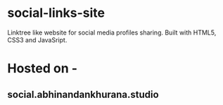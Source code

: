 # social-links-site
Linktree like website for social media profiles sharing. Built with HTML5, CSS3 and JavaSript.

# Hosted on -
## social.abhinandankhurana.studio

